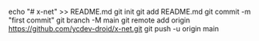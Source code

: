 echo "# x-net" >> README.md
git init
git add README.md
git commit -m "first commit"
git branch -M main
git remote add origin https://github.com/ycdev-droid/x-net.git
git push -u origin main
